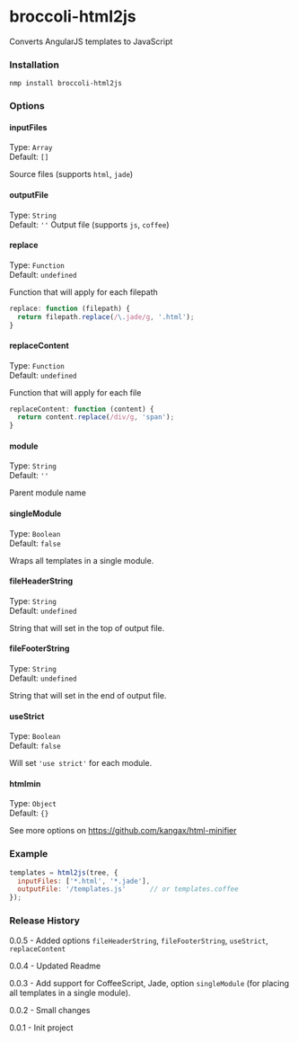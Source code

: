 # broccoli-html2js 

Converts AngularJS templates to JavaScript

### Installation
```shell
nmp install broccoli-html2js 
```

### Options
#### inputFiles
Type: `Array`  
Default: `[]`

Source files (supports `html`, `jade`)

#### outputFile
Type: `String`  
Default: `''`
Output file (supports `js`, `coffee`)

#### replace
Type: `Function`  
Default: `undefined`

Function that will apply for each filepath

```js
replace: function (filepath) {
  return filepath.replace(/\.jade/g, '.html');
}
```

#### replaceContent
Type: `Function`  
Default: `undefined`

Function that will apply for each file

```js
replaceContent: function (content) {
  return content.replace(/div/g, 'span');
}
```

#### module
Type: `String`  
Default: `''`

Parent module name

#### singleModule
Type: `Boolean`  
Default: `false`

Wraps all templates in a single module.

#### fileHeaderString
Type: `String`  
Default: `undefined`

String that will set in the top of output file.

#### fileFooterString
Type: `String`  
Default: `undefined`

String that will set in the end of output file.

#### useStrict
Type: `Boolean`  
Default: `false`

Will set `'use strict'` for each module.  

#### htmlmin
Type: `Object`  
Default: `{}`

See more options on https://github.com/kangax/html-minifier

### Example
```js
templates = html2js(tree, {
  inputFiles: ['*.html', '*.jade'],
  outputFile: '/templates.js'      // or templates.coffee
});
```
### Release History
0.0.5 - Added options `fileHeaderString`, `fileFooterString`, `useStrict`, `replaceContent`

0.0.4 - Updated Readme

0.0.3 - Add support for CoffeeScript, Jade, option `singleModule` (for placing all templates in a single module).

0.0.2 - Small changes

0.0.1 - Init project